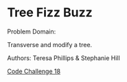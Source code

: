# Tree Fizz Buzz

Problem Domain:

Transverse and modify a tree.

Authors: Teresa Phillips & Stephanie Hill

[Code Challenge 18](./images/Code%20Challenge%2018.png)
